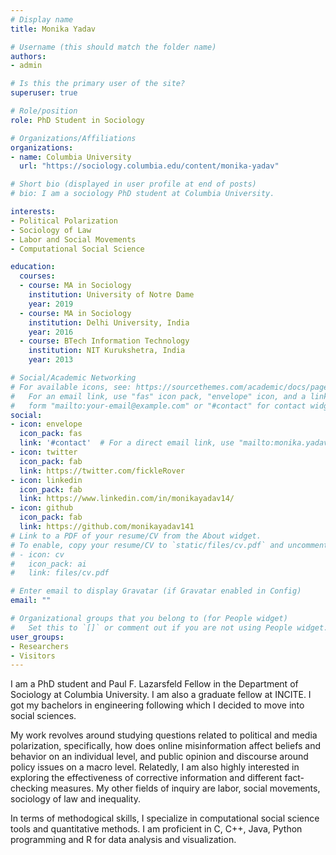 ```yaml
---
# Display name
title: Monika Yadav

# Username (this should match the folder name)
authors:
- admin

# Is this the primary user of the site?
superuser: true

# Role/position
role: PhD Student in Sociology

# Organizations/Affiliations
organizations:
- name: Columbia University
  url: "https://sociology.columbia.edu/content/monika-yadav"

# Short bio (displayed in user profile at end of posts)
# bio: I am a sociology PhD student at Columbia University. 

interests:
- Political Polarization
- Sociology of Law
- Labor and Social Movements
- Computational Social Science

education:
  courses:
  - course: MA in Sociology
    institution: University of Notre Dame
    year: 2019
  - course: MA in Sociology
    institution: Delhi University, India
    year: 2016
  - course: BTech Information Technology
    institution: NIT Kurukshetra, India
    year: 2013

# Social/Academic Networking
# For available icons, see: https://sourcethemes.com/academic/docs/page-builder/#icons
#   For an email link, use "fas" icon pack, "envelope" icon, and a link in the
#   form "mailto:your-email@example.com" or "#contact" for contact widget.
social:
- icon: envelope
  icon_pack: fas
  link: '#contact'  # For a direct email link, use "mailto:monika.yadav@columbia.edu".
- icon: twitter
  icon_pack: fab
  link: https://twitter.com/fickleRover
- icon: linkedin
  icon_pack: fab
  link: https://www.linkedin.com/in/monikayadav14/
- icon: github
  icon_pack: fab
  link: https://github.com/monikayadav141
# Link to a PDF of your resume/CV from the About widget.
# To enable, copy your resume/CV to `static/files/cv.pdf` and uncomment the lines below.
# - icon: cv
#   icon_pack: ai
#   link: files/cv.pdf

# Enter email to display Gravatar (if Gravatar enabled in Config)
email: ""

# Organizational groups that you belong to (for People widget)
#   Set this to `[]` or comment out if you are not using People widget.
user_groups:
- Researchers
- Visitors
---
```


I am a PhD student and Paul F. Lazarsfeld Fellow in the Department of Sociology at Columbia University. I am also a graduate fellow at INCITE. I got my bachelors in engineering following which I decided to move into social sciences.

My work revolves around studying questions related to political and media polarization, specifically, how does online misinformation affect beliefs and behavior on an individual level, and public opinion and discourse around policy issues on a macro level. Relatedly, I am also highly interested in exploring the effectiveness of corrective information and different fact-checking measures. My other fields of inquiry are labor, social movements, sociology of law and inequality. 

In terms of methodogical skills, I specialize in computational social science tools and quantitative methods. I am proficient in C, C++, Java, Python programming and R for data analysis and visualization.


